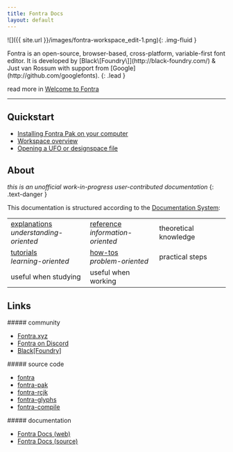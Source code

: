 ```yaml
---
title: Fontra Docs
layout: default
---
```


![]({{ site.url }}/images/fontra-workspace_edit-1.png){: .img-fluid }

<div class='text-center' markdown='1'>
Fontra is an open-source, browser-based, cross-platform, variable-first font editor.  
It is developed by [Black\[Foundry\]](http://black-foundry.com/) & Just van Rossum with support from [Google](http://github.com/googlefonts).
{: .lead }

read more in [Welcome to Fontra](explanations/welcome-to-fontra)
</div>


<hr class="mt-5 mb-4">


Quickstart
----------

- [Installing Fontra Pak on your computer](how-tos/installing-fontra-pak/)
- [Workspace overview](reference/workspace/)
- [Opening a UFO or designspace file](how-tos/opening-ufo-designspace)


About
-----

<i class="bi bi-exclamation-circle me-1"></i> *this is an unofficial work-in-progress user-contributed documentation*
{: .text-danger }

This documentation is structured according to the [Documentation System]:

<table class="table">
<tr>
<td>
<a href="explanations">explanations</a><br/>
<em>understanding-oriented</em>
</td>
<td>
<a href="reference">reference</a><br/>
<em>information-oriented</em>
</td>
<td class="text-secondary">
theoretical knowledge
</td>
</tr>
<tr>
<td>
<a href="tutorials">tutorials</a><br/>
<em>learning-oriented</em>
</td>
<td>
<a href="how-tos">how-tos</a><br/>
<em>problem-oriented</em>
</td>
<td class="text-secondary">
practical steps
</td>
</tr>
<tr>
<td class="text-secondary">
useful when studying
</td>
<td class="text-secondary">
useful when working 
</td>
<td class="text-secondary"></td>
</tr>
</table>

[Documentation System]: http://documentation.divio.com/


Links
-----

<div class="row">
<div class="col-sm" markdown="1">
##### community

- [Fontra.xyz](http://fontra.xyz)
- [Fontra on Discord](http://discord.gg/3w3DTs4JvU)
- [Black\[Foundry\]](http://black-foundry.com/)
</div>
<div class="col-sm" markdown="1">
##### source code 

- [fontra](http://github.com/googlefonts/fontra)
- [fontra-pak](http://github.com/googlefonts/fontra-pak)
- [fontra-rcjk](http://github.com/googlefonts/fontra-rcjk)
- [fontra-glyphs](http://github.com/googlefonts/fontra-glyphs)
- [fontra-compile](http://github.com/googlefonts/fontra-compile)
</div>
<div class="col-sm" markdown="1">
##### documentation

- [Fontra Docs (web)](http://github.com/gferreira/fontra-docs)
- [Fontra Docs (source)](http://gferreira.github.io/fontra-docs)

</div>
</div>
